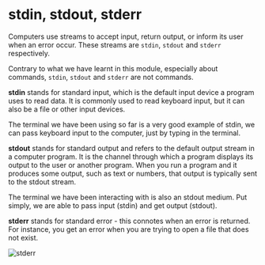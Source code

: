 # stdin, stdout, stderr

Computers use streams to accept input, return output, or inform its user when an error occur. These streams are `stdin`, `stdout` and `stderr` respectively.

Contrary to what we have learnt in this module, especially about commands, `stdin`, `stdout` and `stderr` are not commands.

**stdin** stands for standard input, which is the default input device a program uses to read data. It is commonly used to read keyboard input, but it can also be a file or other input devices.

The terminal we have been using so far is a very good example of stdin, we can pass keyboard input to the computer, just by typing in the terminal.

**stdout** stands for standard output and refers to the default output stream in a computer program. It is the channel through which a program displays its output to the user or another program. When you run a program and it produces some output, such as text or numbers, that output is typically sent to the stdout stream.

The terminal we have been interacting with is also an stdout medium. Put simply, we are able to pass input (stdin) and get output (stdout).

**stderr** stands for standard error - this connotes when an error is returned. For instance, you get an error when you are trying to open a file that does not exist.

![stderr](../../assets/shell-scripting/stderr.png)
